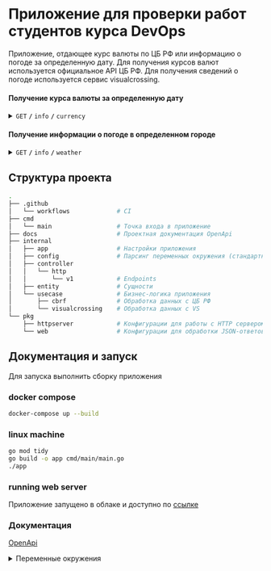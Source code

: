 # Приложение для проверки работ студентов курса DevOps

Приложение, отдающее курс валюты по ЦБ РФ или информацию о погоде за определенную дату. Для получения курсов валют используется официальное API ЦБ РФ. Для получения сведений о погоде используется сервис visualcrossing.

#### Получение курса валюты за определенную дату

<details>
 <summary><code>GET</code> <code><b>/</b></code> <code>info</code> <code><b>/</b></code> <code>currency</code></summary>

##### Parameters

> | name     | type     | data type | example    | description                 |
> |----------|----------|-----------|------------|-----------------------------|
> | currency | required | string    | `USD`        | Валюта в стандарте ISO 4217 |
> | date     | optional | string    | `2016-01-06` | Дата в формате YYYY-MM-DD   |

##### Example output

```json
{
    "data": {
      "USD": 33.4013
    },
    "service": "currency"
}
```

</details>

#### Получение информации о погоде в определенном городе

<details>
 <summary><code>GET</code> <code><b>/</b></code> <code>info</code> <code><b>/</b></code> <code>weather</code></summary>

##### Parameters

> | name      | type     | data type | example         | description                         |
> |-----------|----------|-----------|-----------------|-------------------------------------|
> | city      | required | string    | `SaintPetersburg` | Страна, город, адрес или координаты |
> | date_from | optional | string    | `2024-03-20`      | Дата в формате YYYY-MM-DD           |
> | date_to   | optional | string    | `2024-03-26`      | Дата в формате YYYY-MM-DD           |

##### Example output

```json
{
  "data": {
    "city": "SaintPetersburg",
    "from": "2024-03-25",
    "to": "2024-03-26",
    "temperature_c": {
      "average": 2.35,
      "median": 2.35,
      "min": -1,
      "max": 8
    },
    "humidity": {
      "average": 86.5,
      "median": 86.5,
      "min": 85.6,
      "max": 87.4
    },
    "pressure_mb": {
      "average": 1004.8,
      "median": 1004.8,
      "min": 1000.7,
      "max": 1008.9
    }
  },
  "service": "weather"
}
```

</details>


## Структура проекта

```bash
.
├── .github
│   └── workflows             # CI
├── cmd
│   └── main                  # Точка входа в приложение
├── docs                      # Проектная документация OpenApi
├── internal
│   ├── app                   # Настройки приложения
│   ├── config                # Парсинг переменных окружения (стандартный порт)
│   ├── controller
│   │   └── http
│   │       └── v1            # Endpoints
│   ├── entity                # Сущности
│   └── usecase               # Бизнес-логика приложения
│       ├── cbrf              # Обработка данных с ЦБ РФ
│       └── visualcrossing    # Обработка данных с VS
└── pkg
    ├── httpserver            # Конфигурации для работы с HTTP сервером
    └── web                   # Конфигурации для обработки JSON-ответов
```

## Документация и запуск

Для запуска выполнить сборку приложения

### docker compose

```bash
docker-compose up --build
```
### linux machine

```bash
go mod tidy
go build -o app cmd/main/main.go
./app
```

### running web server

Приложение запущено в облаке и доступно по [ссылке](https://devopscourseapp-production.up.railway.app/)

### Документация
[OpenApi](https://malinkamedok.github.io/devops_course_app/)

<details>
 <summary>Переменные окружения</summary>

##### Parameters

> | name      | type     | example                                | description                                         |
> |-----------|----------|----------------------------------------|-----------------------------------------------------|
> | PORT      | optional | `8000`                                 | Порт приложения. default = 8000                     |
> | API_KEY   | required | `AAAAAAAAAAAAAAA123BBBBBBB`            | API ключ для сервиса visualcrossing                 |
> | API_TOKEN | required | `0123456789:aaaaabbbbbCcccc12345DDddd` | API ключ для доступа к Telegram боту через HTTP API |
> | CHAT_ID   | required | `-0123456789`                          | ID чата в Telegram                                  |

</details>
